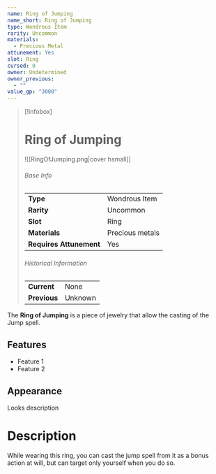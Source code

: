 ```yaml
---
name: Ring of Jumping
name_short: Ring of Jumping
type: Wondrous Item
rarity: Uncommon
materials:
  - Precious Metal
attunement: Yes
slot: Ring
cursed: 0
owner: Undetermined
owner_previous:
  - ""
value_gp: "3000"
---
```

> [!infobox]  
> # Ring of Jumping
> ![[RingOfJumping.png|cover hsmall]]
> ###### Base Info
> | | |
> |---|---|
> | **Type** | Wondrous Item |
> | **Rarity** | Uncommon |
> | **Slot** | Ring |
> | **Materials** | Precious metals |
> | **Requires Attunement** | Yes |
> ###### Historical Information
> | | |
> |---|---|
> | **Current** | None |
> | **Previous** | Unknown |

The **Ring of Jumping** is a piece of jewelry that allow the casting of the Jump spell.
## Features
- Feature 1
- Feature 2
## Appearance
Looks description
# Description
While wearing this ring, you can cast the jump spell from it as a bonus action at will, but can target only yourself when you do so.